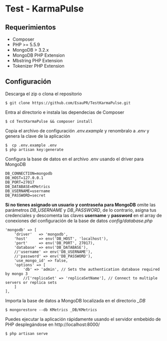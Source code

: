 # Test - KarmaPulse

## Requerimientos

- Composer
- PHP >= 5.5.9
- MongoDB > 3.2.x
- MongoDB PHP Extension
- Mbstring PHP Extension
- Tokenizer PHP Extension

## Configuración

Descarga el zip o clona el repositorio

    $ git clone https://github.com/EsauPR/TestKarmaPulse.git

Entra al directorio e instala las dependecias de Composer

    $ cd TestKarmaPulse && composer install

Copia el archivo de configuración *.env.example* y renombralo a *.env* y genera la clave de la aplicación

    $  cp .env.example .env
    $ php artisan key:generate

Configura la base de datos en el archivo .env usando el driver para MongoDB

    DB_CONNECTION=mongodb
    DB_HOST=127.0.0.1
    DB_PORT=27017
    DB_DATABASE=KMetrics
    DB_USERNAME=username
    DB_PASSWORD=secret

**Si no tienes asignado un usuario y contraseña para MongoDB** omite las parámetros *DB_USERNAME* y *DB_PASSWORD*, de lo contrario, asigna tus credenciales y descomenta las claves **username** y **password** en el array de conexiones del configuración de la base de datos *config/database.php*

    'mongodb' => [
        'driver'   => 'mongodb',
        'host'     => env('DB_HOST', 'localhost'),
        'port'     => env('DB_PORT', 27017),
        'database' => env('DB_DATABASE'),
        //'username' => env('DB_USERNAME'),
        //'password' => env('DB_PASSWORD'),
        'use_mongo_id' => false,
        'options' => [
            'db' => 'admin', // Sets the authentication database required by mongo 3
            //['replicaSet' => 'replicaSetName'], // Connect to multiple servers or replica sets
        ]
    ],

Importa la base de datos a MongoDB localizada en el directorio *_DB*

    $ mongorestore --db KMetrics _DB/KMetrics

Puedes ejecutar la aplicación rápidamente usando el servidor embebido de PHP desplegándose en http://localhost:8000/

    $ php artisan serve
